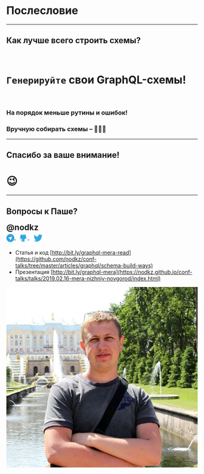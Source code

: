 # Послесловие

-----

## Как лучше всего строить схемы?

<br />

# <span>`Генерируйте` свои&nbsp;GraphQL-схемы!</span> <!-- .element: class="fragment" -->

<br />

### На порядок меньше рутины и ошибок! <!-- .element: class="fragment" -->

### Вручную собирать схемы – 💩💩💩 <!-- .element: class="fragment" -->

-----

## Спасибо за ваше внимание!

# 😉

-----

## Вопросы к Паше?

<div style="font-size: 1.5em; font-weight: bold">@nodkz</div>

<div>
  <a href="https://t.me/nodkz" target="_blank">
    <img src="../assets/logo/telegram.png" style="height: 1.5em; border: none; background: none; box-shadow: none; vertical-align: middle;" class="plain" />
  </a>
  &nbsp;
  <a href="https://github.com/nodkz" target="_blank">
    <img src="../assets/logo/github.png" style="height: 1.7em; border: none; background: none; box-shadow: none; vertical-align: middle;" class="plain" />
  </a>
  &nbsp;
  <a href="https://twitter.com/nodkz" target="_blank">
    <img src="../assets/logo/twitter.png" style="height: 2.2em; border: none; background: none; box-shadow: none; vertical-align: middle;" />
  </a>
</div>

- Cтатья и код [http://bit.ly/graphql-mera-read](https://github.com/nodkz/conf-talks/tree/master/articles/graphql/schema-build-ways)
- Презентация [http://bit.ly/graphql-mera](https://nodkz.github.io/conf-talks/talks/2019.02.16-mera-nizhniy-novgorod/index.html)

![Photo](../assets/nodkz-photo.jpg) <!-- .element: style="max-width: 400px; border: none" -->